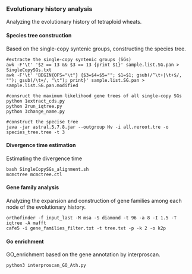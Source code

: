 ### Evolutionary history analysis

Analyzing the evolutionary history of tetraploid wheats. 

#### Species tree construction

Based on the single-copy syntenic groups, constructing the species tree. 

```text
#extracte the single-copy syntenic groups (SGs)
awk -F'\t' '$2 == 13 && $3 == 13 {print $1}' sample.list.SG.pan > SingleCopySGs.txt
awk -F'\t' 'BEGIN{OFS="\t"} {$3=$4=$5=""; $1=$1; gsub(/^\t+|\t+$/, ""); gsub(/\t+/, "\t"); print}' sample.list.SG.pan > sample.list.SG.pan.modified

#consruct the maximum likelihood gene trees of all single-copy SGs
python 1extract_cds.py 
python 2run_iqtree.py
python 3change_name.py

#construct the specise tree
java -jar astral.5.7.8.jar --outgroup Hv -i all.reroot.tre -o species_tree.tree -t 3
```

#### Divergence time estimation 

Estimating the divergence time

```text
bash SingleCopySGs_alignment.sh
mcmctree mcmctree.ctl
```

#### Gene family analysis

Analyzing the expansion and construction of gene families among each node of the evolutionary history.

```text
orthofinder -f input_last -M msa -S diamond -t 96 -a 8 -I 1.5 -T iqtree -A mafft
cafe5 -i gene_families_filter.txt -t tree.txt -p -k 2 -o k2p
```

#### Go enrichment

GO_enrichment based on the gene annotation by interproscan.

```text
python3 interproscan_GO_Ath.py
```

### 
